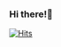 ### Hi there!🫶

<!--
**5sudeng/5sudeng** is a ✨ _special_ ✨ repository because its `README.md` (this file) appears on your GitHub profile.

Here are some ideas to get you started:

- 🔭 I’m currently working on ...
- 🌱 I’m currently learning ...
- 👯 I’m looking to collaborate on ...
- 🤔 I’m looking for help with ...
- 💬 Ask me about ...
- 📫 How to reach me: ...
- 😄 Pronouns: ...
- ⚡ Fun fact: ...
-->

[![Hits](https://hits.seeyoufarm.com/api/count/incr/badge.svg?url=https%3A%2F%2Fgithub.com%2F5sudeng&count_bg=%23A6EDEE&title_bg=%23FAB0B0&icon=&icon_color=%23E7E7E7&title=5sudeng&edge_flat=false)](https://hits.seeyoufarm.com)
